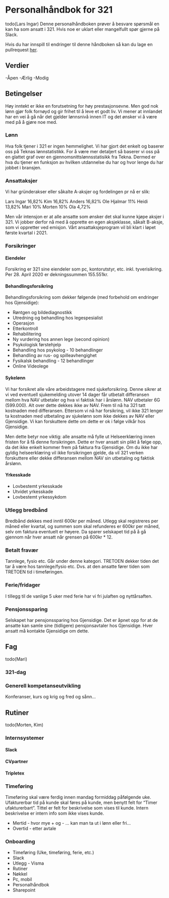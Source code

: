 # Personalhåndbok for 321
todo(Lars Ingar)
Denne personalhåndboken prøver å besvare spørsmål en kan ha som ansatt i 321. Hvis noe er uklart eller mangelfullt spør gjerne på Slack.

Hvis du har innspill til endringer til denne håndboken så kan du lage en pullrequest [her]().

## Verdier

-Åpen
-Ærlig
-Modig

## Betingelser

Høy inntekt er ikke en forutsetning for høy prestasjonsevne. Men god nok lønn gjør folk fornøyd og gir frihet til å leve et godt liv. Vi mener at innlandet har en vei å gå når det gjelder lønnsnivå innen IT og det ønsker vi å være med på å gjøre noe med.

### Lønn

Hva folk tjener i 321 er ingen hemmelighet. Vi har gjort det enkelt og baserer oss på Teknas lønnstatistikk. For å være mer detaljert så baserer vi oss på en glattet graf over en gjennomsnittslønnsstatisikk fra Tekna. Dermed er hva du tjener en funksjon av hvilken utdannelse du har og hvor lenge du har jobbet i bransjen. 

### Ansattaksjer

Vi har gründerakser eller såkalte A-aksjer og fordelingen pr nå er slik:

Lars Ingar 16,82%
Kim 16,82%
Anders 16,82%
Ole Hjalmar 11%
Heidi 13,82%
Mari 10%
Morten 10%
Ola 4,72%

Men vår intensjon er at alle ansatte som ønsker det skal kunne kjøpe aksjer i 321. Vi jobber derfor nå med å opprette en egen aksjeklasse, såkalt B-aksje, som vi oppretter ved emisjon. Vårt ansattaksjeprogram vil bli klart i løpet første kvartal i 2021. 


### Forsikringer

#### Eiendeler

Forsikring er 321 sine eiendeler som pc, kontorutstyr, etc. inkl. tyverisikring. Per 28. April 2020 er dekningssummen 155.551kr.

#### Behandlingsforsikring

Behandlingsforsikring som dekker følgende (med forbehold om endringer hos Gjensidige):

- Røntgen og bildediagnostikk
- Utredning og behandling hos legespesialist
- Operasjon
- Etterkontroll
- Rehabilitering
- Ny vurdering hos annen lege (second opinion)
- Psykologisk førstehjelp
- Behandling hos psykolog - 10 behandlinger
- Behandling av rus- og spilleavhengighet
- Fysikalsk behandling - 12 behandlinger
- Online Videolege

#### Sykelønn

Vi har forsikret alle våre arbeidstagere med sjukeforsikring. Denne sikrer at vi ved eventuell sjukemelding utover 14 dager får utbetalt differansen mellom hva NAV utbetaler og hva vi faktisk har i årslønn. NAV utbetaler 6G (599.000). Alt over dette dekkes ikke av NAV. Frem til nå ha 321 tatt kostnaden med differansen. Ettersom vi nå har forsikring, vil ikke 321 lenger ta kostnaden med utbetaling av sjukelønn som ikke dekkes av NAV eller Gjensidige. Vi kan forskuttere dette om dette er ok i følge vilkår hos Gjensidige.

Men dette betyr noe viktig: alle ansatte må fylle ut Helseerklæring innen fristen for å få denne forsikringen. Dette er hver ansatt sin plikt å følge opp, da det ikke enkelt kommer frem på faktura fra Gjensidige. Om du ikke har gyldig helseerklæring vil ikke forsikringen gjelde, da vil 321 verken forskuttere eller dekke differansen mellom NAV sin utbetaling og faktisk årslønn.

#### Yrkesskade

- Lovbestemt yrkesskade
- Utvidet yrkesskade
- Lovbestemt yrkessykdom

### Utlegg bredbånd

Bredbånd dekkes med inntil 600kr per måned. Utlegg skal registreres per måned eller kvartal, og summen som skal refunderes er 600kr per måned, selv om faktura eventuelt er høyere. Da sparer selskapet tid på å gå gjennom når hver ansatt når grensen på 600kr * 12.


### Betalt fravær

Tannlege, fysio etc. Går under denne kategori.
TRETOEN dekker tiden det tar å være hos tannlege/fysio etc.
Dvs. at den ansatte fører tiden som TRETOEN tid i timeføringen.

### Ferie/fridager

I tillegg til de vanlige 5 uker med ferie har vi fri julaften og nyttårsaften.

### Pensjonssparing

Selskapet har pensjonssparing hos Gjensidige. Det er åpnet opp for at de ansatte kan samle sine (tidligere) pensjonsavtaler hos Gjensidige. Hver ansatt må kontakte Gjensidige om dette.

## Fag
todo(Mari)
### 321-dag
### Generell kompetanseutvikling

Konferanser, kurs og krig og fred og sånn...


## Rutiner
todo(Morten, Kim)
### Internsystemer 

#### Slack

#### CVpartner

#### Tripletex

### Timeføring

Timeføring skal være ferdig innen mandag formiddag påfølgende uke.
Ufakturerbar tid på kunde skal føres på kunde, men benytt felt for “Timer ufakturerbart”.
Tittel er felt for beskrivelse som vises til kunde.
Intern beskrivelse er intern info som ikke vises kunde.

- Mertid - hvor mye + og - ... kan man ta ut i lønn eller fri...
- Overtid - etter avtale

### Onboarding

- Timeføring (Uke, timeføring, ferie, etc.)
- Slack
- Utlegg - Visma
- Rutiner
- Nøkkel
- Pc, mobil
- Personalhåndbok
- Sharepoint
